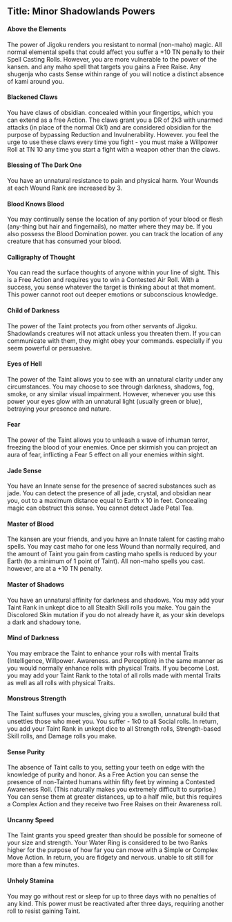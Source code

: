 Title: Minor Shadowlands Powers
---
#### Above the Elements

The power of Jigoku renders you resistant to normal (non-maho) magic. All normal elemental spells that could affect you suffer a +10&#160;TN penally to their Spell Casting Rolls. However, you are more vulnerable to the power of the kansen. and any maho spell that targets you gains a Free Raise. Any shugenja who casts Sense within range of you will notice a distinct absence of kami around you.
#### Blackened Claws

You have claws of obsidian. concealed within your fingertips, which you can extend as a free Action. The claws grant you a DR of 2k3 with unarmed attacks (in place of the normal Ok1) and are considered obsidian for the purpose of bypassing Reduction and Invulnerability. However. you feel the urge to use these claws every time you fight - you must make a Willpower Roll at TN 10 any time you start a fight with a weapon other than the claws.
#### Blessing of The Dark One

You have an unnatural resistance to pain and physical harm. Your Wounds at each Wound Rank are increased by 3.
#### Blood Knows Blood

You may continually sense the location of any portion of your blood or flesh (any-thing but hair and fingernails), no matter where they may be. If you also possess the Blood Domination power. you can track the location of any creature that has consumed your blood.
#### Calligraphy of Thought

You can read the surface thoughts of anyone within your line of sight. This is a Free Action and requires you to win a Contested Air Roll. With a success, you sense whatever the target is thinking about at that moment. This power cannot root out deeper emotions or subconscious knowledge.
#### Child of Darkness

The power of the Taint protects you from other servants of Jigoku. Shadowlands creatures will not attack unless you threaten them. If you can communicate with them, they might obey your commands. especially if you seem powerful or persuasive.
#### Eyes of Hell

The power of the Taint allows you to see with an unnatural clarity under any circumstances. You may choose to see through darkness, shadows, fog, smoke, or any similar visual impairment. However, whenever you use this power your eyes glow with an unnatural light (usually green or blue), betraying your presence and nature.
#### Fear

The power of the Taint allows you to unleash a wave of inhuman terror, freezing the blood of your enemies. Once per skirmish you can project an aura of fear, inflicting a Fear 5 effect on all your enemies within sight.
#### Jade Sense

You have an Innate sense for the presence of sacred substances such as jade. You can detect the presence of all jade, crystal, and obsidian near you, out to a maximum distance equal to Earth x 10 in feet. Concealing magic can obstruct this sense. You cannot detect Jade Petal Tea.
#### Master of Blood

The kansen are your friends, and you have an Innate talent for casting maho spells. You may cast maho for one less Wound than normally required, and the amount of Taint you gain from casting maho spells is reduced by your Earth (to a minimum of 1 point of Taint). All non-maho spells you cast. however, are at a +10&#160;TN penalty.
#### Master of Shadows

You have an unnatural affinity for darkness and shadows. You may add your Taint Rank in unkept dice to all Stealth Skill rolls you make. You gain the Discolored Skin mutation if you do not already have it, as your skin develops a dark and shadowy tone.
#### Mind of Darkness

You may embrace the Taint to enhance your rolls with mental Traits (Intelligence, Willpower. Awareness. and Perception) in the same manner as you would normally enhance rolls with physical Traits. If you become Lost. you may add your Taint Rank to the total of all rolls made with mental Traits as well as all rolls with physical Traits.
#### Monstrous Strength

The Taint suffuses your muscles, giving you a swollen, unnatural build that unsettles those who meet you. You suffer - 1k0 to all Social rolls. In return, you add your Taint Rank in unkept dice to all Strength rolls, Strength-based Skill rolls, and Damage rolls you make.
#### Sense Purity

The absence of Taint calls to you, setting your teeth on edge with the knowledge of purity and honor. As a Free Action you can sense the presence of non-Tainted humans within fifty feet by winning a Contested Awareness Roll. (This naturally makes you extremely difficult to surprise.) You can sense them at greater distances, up to a half mile, but this requires a Complex Action and they receive two Free Raises on their Awareness roll.
#### Uncanny Speed

The Taint grants you speed greater than should be possible for someone of your size and strength. Your Water Ring is considered to be two Ranks higher for the purpose of how far you can move with a Simple or Complex Move Action. In return, you are fidgety and nervous. unable to sit still for more than a few minutes.
#### Unholy Stamina

You may go without rest or sleep for up to three days with no penalties of any kind. This power must be reactivated after three days, requiring another roll to resist gaining Taint.
